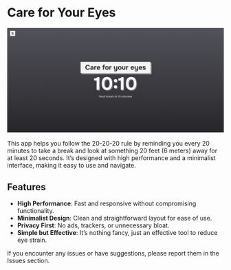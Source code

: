 # Care for Your Eyes

![screenshot of app](/docs/imgs/care-for-your-eyes.jpeg)

This app helps you follow the 20-20-20 rule by reminding you every 20 minutes to take a break and look at something 20 feet (6 meters) away for at least 20 seconds. It’s designed with high performance and a minimalist interface, making it easy to use and navigate.

## Features

- **High Performance**: Fast and responsive without compromising functionality.
- **Minimalist Design**: Clean and straightforward layout for ease of use.
- **Privacy First**: No ads, trackers, or unnecessary bloat.
- **Simple but Effective**: It’s nothing fancy, just an effective tool to reduce eye strain.

If you encounter any issues or have suggestions, please report them in the Issues section.
